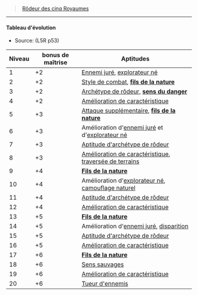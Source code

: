 ﻿---
!GenericItem
Name: Tableau d'évolution
Source: (L5R p53)
Id: l5r_ranger_hd.md#tableau-dévolution
ParentLink: l5r_ranger_hd.md#rôdeur-des-cinq-royaumes
ParentName: Rôdeur des cinq Royaumes
NameLevel: 4
Attributes:
  Name: Tableau d'évolution
  Markdown: >+
    #### <!--Name-->Tableau d'évolution<!--/Name-->


    - Source: <!--Source-->(L5R p53)<!--/Source-->


    |Niveau|bonus de <!--br-->maîtrise|Aptitudes|

    |---|---|---|

    |1|+2|[Ennemi juré](hd_ranger_ennemi_jure.md), <!--br-->[explorateur né](hd_ranger_explorateur_ne.md)|

    |2|+2|[Style de combat](hd_ranger_style_de_combat.md), <!--br-->**[fils de la nature](hd_l5r_ranger_fils_de_la_nature.md)**|

    |3|+2|[Archétype de rôdeur](hd_ranger_archetype_de_rodeur.md), <!--br-->**[sens du danger](hd_l5r_ranger_sens_du_danger.md)**|

    |4|+2|[Amélioration de <!--br-->caractéristique](hd_ranger_amelioration_de_caracteristiques.md)|

    |5|+3|[Attaque supplémentaire](hd_ranger_attaque_supplementaire.md), <!--br-->**[fils de la nature](hd_l5r_ranger_fils_de_la_nature.md)**|

    |6|+3|Amélioration <!--br-->d'[ennemi juré](hd_ranger_ennemi_jure.md) et <!--br-->d'[explorateur né](hd_ranger_explorateur_ne.md)|

    |7|+3|[Aptitude d'archétype <!--br-->de rôdeur](hd_ranger_archetype_de_rodeur.md)|

    |8|+3|[Amélioration de <!--br-->caractéristique](hd_ranger_amelioration_de_caracteristiques.md), <!--br-->[traversée de terrains](#traversée-de-terrains)|

    |9|+4|**[Fils de la nature](hd_l5r_ranger_fils_de_la_nature.md)**|

    |10|+4|Amélioration <!--br-->d'[explorateur né](hd_ranger_explorateur_ne.md), <!--br-->[camouflage naturel](hd_ranger_camouflage_naturel.md)|

    |11|+4|[Aptitude d'archétype <!--br-->de rôdeur](hd_ranger_archetype_de_rodeur.md)|

    |12|+4|[Amélioration de <!--br-->caractéristique](hd_ranger_amelioration_de_caracteristiques.md)|

    |13|+5|**[Fils de la nature](hd_l5r_ranger_fils_de_la_nature.md)**|

    |14|+5|Amélioration d'[ennemi juré](hd_ranger_ennemi_jure.md), <!--br-->[disparition](hd_ranger_disparition.md)|

    |15|+5|[Aptitude d'archétype <!--br-->de rôdeur](hd_ranger_archetype_de_rodeur.md)|

    |16|+5|[Amélioration de <!--br-->caractéristique](hd_ranger_amelioration_de_caracteristiques.md)|

    |17|+6|**[Fils de la nature](hd_l5r_ranger_fils_de_la_nature.md)**|

    |18|+6|[Sens sauvages](hd_ranger_sens_sauvages.md)|

    |19|+6|[Amélioration de <!--br-->caractéristique](hd_ranger_amelioration_de_caracteristiques.md)|

    |20|+6|[Tueur d'ennemis](hd_ranger_tueur_dennemis.md)|

  Source: (L5R p53)
AttributesDictionary: >+
  Name: Tableau d'évolution

  Markdown: >+

    #### <!--Name-->Tableau d'évolution<!--/Name-->





    - Source: <!--Source-->(L5R p53)<!--/Source-->





    |Niveau|bonus de <!--br-->maîtrise|Aptitudes|



    |---|---|---|



    |1|+2|[Ennemi juré](hd_ranger_ennemi_jure.md), <!--br-->[explorateur né](hd_ranger_explorateur_ne.md)|



    |2|+2|[Style de combat](hd_ranger_style_de_combat.md), <!--br-->**[fils de la nature](hd_l5r_ranger_fils_de_la_nature.md)**|



    |3|+2|[Archétype de rôdeur](hd_ranger_archetype_de_rodeur.md), <!--br-->**[sens du danger](hd_l5r_ranger_sens_du_danger.md)**|



    |4|+2|[Amélioration de <!--br-->caractéristique](hd_ranger_amelioration_de_caracteristiques.md)|



    |5|+3|[Attaque supplémentaire](hd_ranger_attaque_supplementaire.md), <!--br-->**[fils de la nature](hd_l5r_ranger_fils_de_la_nature.md)**|



    |6|+3|Amélioration <!--br-->d'[ennemi juré](hd_ranger_ennemi_jure.md) et <!--br-->d'[explorateur né](hd_ranger_explorateur_ne.md)|



    |7|+3|[Aptitude d'archétype <!--br-->de rôdeur](hd_ranger_archetype_de_rodeur.md)|



    |8|+3|[Amélioration de <!--br-->caractéristique](hd_ranger_amelioration_de_caracteristiques.md), <!--br-->[traversée de terrains](#traversée-de-terrains)|



    |9|+4|**[Fils de la nature](hd_l5r_ranger_fils_de_la_nature.md)**|



    |10|+4|Amélioration <!--br-->d'[explorateur né](hd_ranger_explorateur_ne.md), <!--br-->[camouflage naturel](hd_ranger_camouflage_naturel.md)|



    |11|+4|[Aptitude d'archétype <!--br-->de rôdeur](hd_ranger_archetype_de_rodeur.md)|



    |12|+4|[Amélioration de <!--br-->caractéristique](hd_ranger_amelioration_de_caracteristiques.md)|



    |13|+5|**[Fils de la nature](hd_l5r_ranger_fils_de_la_nature.md)**|



    |14|+5|Amélioration d'[ennemi juré](hd_ranger_ennemi_jure.md), <!--br-->[disparition](hd_ranger_disparition.md)|



    |15|+5|[Aptitude d'archétype <!--br-->de rôdeur](hd_ranger_archetype_de_rodeur.md)|



    |16|+5|[Amélioration de <!--br-->caractéristique](hd_ranger_amelioration_de_caracteristiques.md)|



    |17|+6|**[Fils de la nature](hd_l5r_ranger_fils_de_la_nature.md)**|



    |18|+6|[Sens sauvages](hd_ranger_sens_sauvages.md)|



    |19|+6|[Amélioration de <!--br-->caractéristique](hd_ranger_amelioration_de_caracteristiques.md)|



    |20|+6|[Tueur d'ennemis](hd_ranger_tueur_dennemis.md)|



  Source: (L5R p53)

---
> [Rôdeur des cinq Royaumes](hd_l5r_ranger.md)

---

#### Tableau d'évolution

- Source: (L5R p53)

|Niveau|bonus de maîtrise|Aptitudes|
|---|---|---|
|1|+2|[Ennemi juré](hd_ranger_ennemi_jure.md), [explorateur né](hd_ranger_explorateur_ne.md)|
|2|+2|[Style de combat](hd_ranger_style_de_combat.md), **[fils de la nature](hd_l5r_ranger_fils_de_la_nature.md)**|
|3|+2|[Archétype de rôdeur](hd_ranger_archetype_de_rodeur.md), **[sens du danger](hd_l5r_ranger_sens_du_danger.md)**|
|4|+2|[Amélioration de caractéristique](hd_ranger_amelioration_de_caracteristiques.md)|
|5|+3|[Attaque supplémentaire](hd_ranger_attaque_supplementaire.md), **[fils de la nature](hd_l5r_ranger_fils_de_la_nature.md)**|
|6|+3|Amélioration d'[ennemi juré](hd_ranger_ennemi_jure.md) et d'[explorateur né](hd_ranger_explorateur_ne.md)|
|7|+3|[Aptitude d'archétype de rôdeur](hd_ranger_archetype_de_rodeur.md)|
|8|+3|[Amélioration de caractéristique](hd_ranger_amelioration_de_caracteristiques.md), [traversée de terrains](#traversée-de-terrains)|
|9|+4|**[Fils de la nature](hd_l5r_ranger_fils_de_la_nature.md)**|
|10|+4|Amélioration d'[explorateur né](hd_ranger_explorateur_ne.md), [camouflage naturel](hd_ranger_camouflage_naturel.md)|
|11|+4|[Aptitude d'archétype de rôdeur](hd_ranger_archetype_de_rodeur.md)|
|12|+4|[Amélioration de caractéristique](hd_ranger_amelioration_de_caracteristiques.md)|
|13|+5|**[Fils de la nature](hd_l5r_ranger_fils_de_la_nature.md)**|
|14|+5|Amélioration d'[ennemi juré](hd_ranger_ennemi_jure.md), [disparition](hd_ranger_disparition.md)|
|15|+5|[Aptitude d'archétype de rôdeur](hd_ranger_archetype_de_rodeur.md)|
|16|+5|[Amélioration de caractéristique](hd_ranger_amelioration_de_caracteristiques.md)|
|17|+6|**[Fils de la nature](hd_l5r_ranger_fils_de_la_nature.md)**|
|18|+6|[Sens sauvages](hd_ranger_sens_sauvages.md)|
|19|+6|[Amélioration de caractéristique](hd_ranger_amelioration_de_caracteristiques.md)|
|20|+6|[Tueur d'ennemis](hd_ranger_tueur_dennemis.md)|

